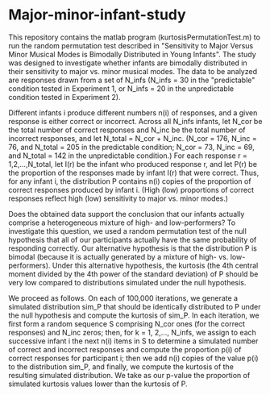 # Major-minor-infant-study
This repository contains the matlab program (kurtosisPermutationTest.m) to run the random permutation test described in "Sensitivity to Major Versus Minor Musical Modes is Bimodally Distributed in Young Infants".  The study was designed to investigate whether infants are bimodally distributed in their sensitivity to major vs. minor musical modes.  The data to be analyzed are responses drawn from a set of N_infs (N_infs = 30 in the "predictable" condition tested in Experiment 1, or N_infs = 20 in the unpredictable condition tested in Experiment 2).  

Different infants i produce different numbers n(i) of responses, and a given response is either correct or incorrect. Across all N_infs infants, let N_cor be the total number of correct responses and N_inc be the total number of incorrect responses, and let N_total = N_cor + N_inc. (N_cor = 176, N_inc = 76, and N_total = 205 in the predictable condition; N_cor = 73, N_inc = 69, and N_total = 142 in the unpredictable condition.) For each response r = 1,2,...,N_total, let I(r) be the infant who produced response r, and let P(r) be the proportion of the responses made by infant I(r) that were correct.  Thus, for any infant i, the distribution P contains n(i) copies of the proportion of correct responses produced by infant i. (High (low) proportions of correct responses reflect high (low) sensitivity to major vs. minor modes.)  

Does the obtained data support the conclusion that our infants actually comprise a heterogeneous mixture of high- and low-performers? To investigate this question, we used a random permutation test of the null hypothesis that all of our participants actually have the same probability of responding correctly. Our alternative hypothesis is that the distribution P is bimodal (because it is actually generated by a mixture of high- vs. low-performers). Under this alternative hypothesis, the kurtosis (the 4th central moment divided by the 4th power of the standard deviation) of P should be very low compared to distributions simulated under the null hypothesis.  

We proceed as follows. On each of 100,000 iterations, we generate a simulated distribution sim_P that should be identically distributed to P under the null hypothesis and compute the kurtosis of sim_P. In each iteration, we first form a random sequence S comprising N_cor ones (for the correct responses) and N_inc zeros; then, for k = 1, 2,..., N_infs, we assign to each successive infant i the next n(i) items in S to determine a simulated number of correct and incorrect responses and compute the proportion p(i) of correct responses for participant i; then we add n(i) copies of the value p(i) to the distribution sim_P, and finally, we compute the kurtosis of the resulting simulated distribution. We take as our p-value the proportion of simulated kurtosis values lower than the kurtosis of P. 

